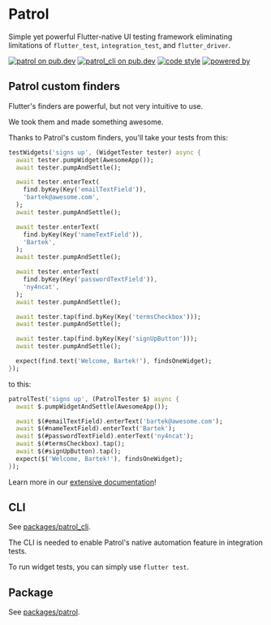 # Patrol

Simple yet powerful Flutter-native UI testing framework eliminating limitations
of `flutter_test`, `integration_test`, and `flutter_driver`.

[![patrol on pub.dev][patrol_badge]][patrol_link] [![patrol_cli on
pub.dev][patrol_cli_badge]][patrol_cli_link] [![code
style][leancode_lint_badge]][leancode_lint_link] [![powered
by][docs_page_badge]][docs_page_link]

## Patrol custom finders

Flutter's finders are powerful, but not very intuitive to use.

We took them and made something awesome.

Thanks to Patrol's custom finders, you'll take your tests from this:

```dart
testWidgets('signs up', (WidgetTester tester) async {
  await tester.pumpWidget(AwesomeApp());
  await tester.pumpAndSettle();

  await tester.enterText(
    find.byKey(Key('emailTextField')),
    'bartek@awesome.com',
  );
  await tester.pumpAndSettle();

  await tester.enterText(
    find.byKey(Key('nameTextField')),
    'Bartek',
  );
  await tester.pumpAndSettle();

  await tester.enterText(
    find.byKey(Key('passwordTextField')),
    'ny4ncat',
  );
  await tester.pumpAndSettle();

  await tester.tap(find.byKey(Key('termsCheckbox')));
  await tester.pumpAndSettle();

  await tester.tap(find.byKey(Key('signUpButton')));
  await tester.pumpAndSettle();

  expect(find.text('Welcome, Bartek!'), findsOneWidget);
});
```

to this:

```dart
patrolTest('signs up', (PatrolTester $) async {
  await $.pumpWidgetAndSettle(AwesomeApp());

  await $(#emailTextField).enterText('bartek@awesome.com');
  await $(#nameTextField).enterText('Bartek');
  await $(#passwordTextField).enterText('ny4ncat');
  await $(#termsCheckbox).tap();
  await $(#signUpButton).tap();
  expect($('Welcome, Bartek!'), findsOneWidget);
});
```

Learn more in our [extensive documentation][patrol_docs]!

## CLI

See [packages/patrol_cli][github_patrol_cli].

The CLI is needed to enable Patrol's native automation feature in integration
tests.

To run widget tests, you can simply use `flutter test`.

## Package

See [packages/patrol][github_patrol].

[github_patrol_cli]: https://github.com/leancodepl/patrol/tree/master/packages/patrol_cli
[github_patrol]: https://github.com/leancodepl/patrol/tree/master/packages/patrol
[patrol_badge]: https://img.shields.io/pub/v/patrol?label=patrol
[patrol_link]: https://pub.dev/packages/patrol
[patrol_cli_badge]: https://img.shields.io/pub/v/patrol_cli?label=patrol_cli
[patrol_cli_link]: https://pub.dev/packages/patrol_cli
[leancode_lint_badge]: https://img.shields.io/badge/code%20style-leancode__lint-black
[leancode_lint_link]: https://pub.dev/packages/leancode_lint
[docs_page_badge]: https://img.shields.io/badge/documentation-docs.page-34C4AC.svg?style
[docs_page_link]: https://docs.page
[patrol_docs]: https://patrol.leancode.co
